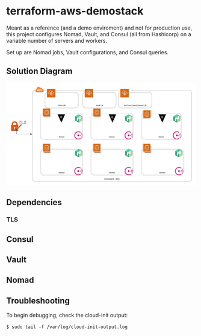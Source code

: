 # terraform-aws-demostack
Meant as a reference (and a demo enviroment) and not for production use,
this project configures Nomad, Vault, and Consul (all from Hashicorp) on a variable number of servers and workers. 

Set up are Nomad jobs, Vault configurations, and Consul queries. 

## Solution Diagram
![Solution Diagram](./assets/Demostack_overview.webp)

## Dependencies
 <TODO>

 ### TLS

 <TODO>

 ## Consul

 <TODO>

 ## Vault

 <TODO>

 ## Nomad

 <TODO>

## Troubleshooting
To begin debugging, check the cloud-init output:

```shell
$ sudo tail -f /var/log/cloud-init-output.log
```
